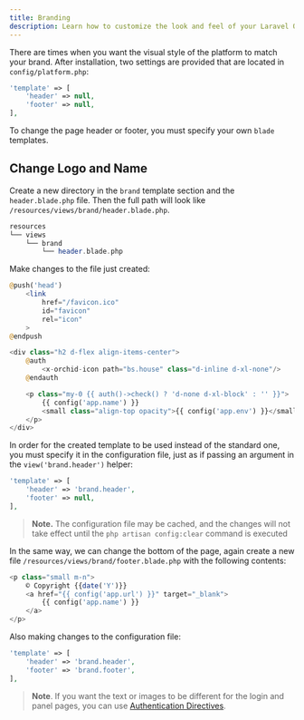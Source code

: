 ```yaml
---
title: Branding
description: Learn how to customize the look and feel of your Laravel Orchid application with the Branding documentation page. Discover how to set your own logo, choose custom colors, and more to make your application truly your own.
---
```


There are times when you want the visual style of the platform to match your brand.
After installation, two settings are provided that are located in `config/platform.php`:

```php
'template' => [
    'header' => null,
    'footer' => null,
],
```

To change the page header or footer, you must specify your own `blade` templates.


## Change Logo and Name

Create a new directory in the `brand` template section and the` header.blade.php` file.
Then the full path will look like `/resources/views/brand/header.blade.php`.

```php
resources          
└── views
    └── brand
        └── header.blade.php
```

 
Make changes to the file just created:

```php
@push('head')
    <link
        href="/favicon.ico"
        id="favicon"
        rel="icon"
    >
@endpush

<div class="h2 d-flex align-items-center">
    @auth
        <x-orchid-icon path="bs.house" class="d-inline d-xl-none"/>
    @endauth

    <p class="my-0 {{ auth()->check() ? 'd-none d-xl-block' : '' }}">
        {{ config('app.name') }}
        <small class="align-top opacity">{{ config('app.env') }}</small>
    </p>
</div>
```
 
In order for the created template to be used instead of the standard one, you must specify it in the configuration file,
just as if passing an argument in the `view('brand.header')` helper:

  
```php
'template' => [
    'header' => 'brand.header',
    'footer' => null,
],
```

> **Note.** The configuration file may be cached, and the changes will not take effect until the `php artisan config:clear` command is executed


In the same way, we can change the bottom of the page, again create a new file `/resources/views/brand/footer.blade.php` with the following contents:


```php
<p class="small m-n">
    © Copyright {{date('Y')}} 
    <a href="{{ config('app.url') }}" target="_blank">
        {{ config('app.name') }}
    </a>
</p>
```

Also making changes to the configuration file:

```php
'template' => [
    'header' => 'brand.header',
    'footer' => 'brand.footer',
],
```

> **Note**. If you want the text or images to be different for the login and panel pages, you can use [Authentication Directives](https://laravel.com/docs/blade#authentication-directives).
